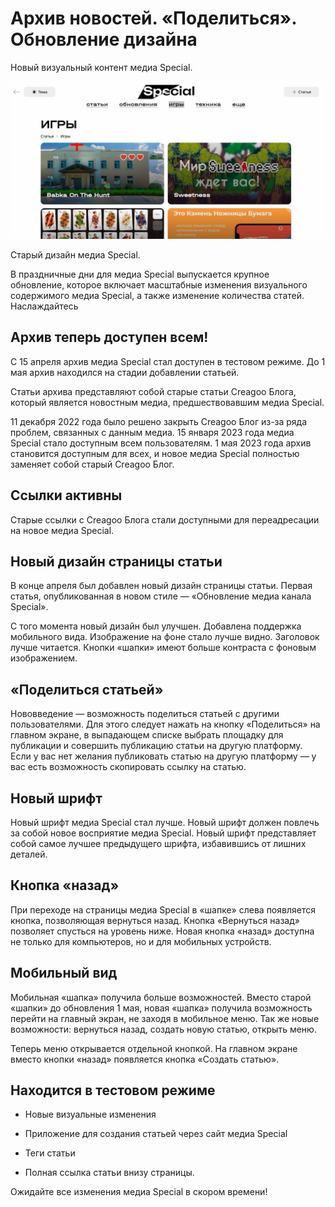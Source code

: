 # Архив новостей. «Поделиться». Обновление дизайна

<div class="subtitle">Новый визуальный контент медиа Special.</div>

![Alt](cap.jpg)

<div class="subtitle">Старый дизайн медиа Special.</div>

В праздничные дни для медиа Special выпускается крупное обновление,
которое включает масштабные изменения визуального содержимого
медиа Special, а также изменение количества статей. Наслаждайтесь

## Архив теперь доступен всем!

С 15 апреля архив медиа Special стал доступен в тестовом режиме.
До 1 мая архив находился на стадии добавлении статьей.

Статьи архива представляют собой старые статьи Creagoo Блога, который
является новостным медиа, предшествовавшим медиа Special.

11 декабря 2022 года было решено закрыть Creagoo Блог из-за ряда проблем,
связанных с данным медиа. 15 января 2023 года медиа Special стало доступным
всем пользователям. 1 мая 2023 года архив становится доступным для всех, и новое
медиа Special полностью заменяет собой старый Creagoo Блог.

## Ссылки активны

Старые ссылки с Creagoo Блога стали доступными для переадресации на новое
медиа Special.

## Новый дизайн страницы статьи

В конце апреля был добавлен новый дизайн страницы статьи. Первая статья,
опубликованная в новом стиле — «Обновление медиа канала Special».

С того момента новый дизайн был улучшен. Добавлена поддержка мобильного вида.
Изображение на фоне стало лучше видно. Заголовок лучше читается. Кнопки «шапки»
имеют больше контраста с фоновым изображением.

## «Поделиться статьей»

Нововведение — возможность поделиться статьей с другими пользователями.
Для этого следует нажать на кнопку «Поделиться» на главном экране, в
выпадающем списке выбрать площадку для публикации и совершить публикацию
статьи на другую платформу. Если у вас нет желания публиковать статью
на другую платформу — у вас есть возможность скопировать ссылку на статью.

## Новый шрифт

Новый шрифт медиа Special стал лучше. Новый шрифт должен повлечь за собой новое
восприятие медиа Special. Новый шрифт представляет собой самое лучшее предыдущего
шрифта, избавившись от лишних деталей.

## Кнопка «назад»

При переходе на страницы медиа Special в «шапке» слева появляется кнопка, позволяющая
вернуться назад. Кнопка «Вернуться назад» позволяет спусться на уровень ниже.
Новая кнопка «назад» доступна не только для компьютеров, но и для мобильных устройств.

## Мобильный вид

Мобильная «шапка» получила больше возможностей. Вместо старой «шапки» до обновления 1 мая,
новая «шапка» получила возможность перейти на главный экран, не заходя в мобильное меню.
Так же новые возможности: вернуться назад, создать новую статью, открыть меню.

Теперь меню открывается отдельной кнопкой. На главном экране вместо кнопки «назад»
появляется кнопка «Создать статью».

## Находится в тестовом режиме

- Новые визуальные изменения

- Приложение для создания статьей через сайт медиа Special

- Теги статьи

- Полная ссылка статьи внизу страницы.

Ожидайте все изменения медиа Special в скором времени!
